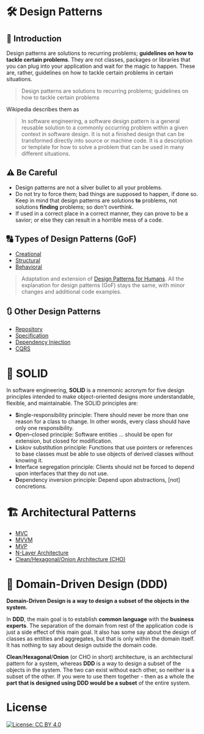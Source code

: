 # 🛠️ Design Patterns

## 🚀 Introduction

Design patterns are solutions to recurring problems; **guidelines on how to tackle certain problems**. They are not classes, packages or libraries that you can plug into your application and wait for the magic to happen. These are, rather, guidelines on how to tackle certain problems in certain situations.

> Design patterns are solutions to recurring problems; guidelines on how to tackle certain problems

Wikipedia describes them as

> In software engineering, a software design pattern is a general reusable solution to a commonly occurring problem within a given context in software design. It is not a finished design that can be transformed directly into source or machine code. It is a description or template for how to solve a problem that can be used in many different situations.

## ⚠️ Be Careful

- Design patterns are not a silver bullet to all your problems.
- Do not try to force them; bad things are supposed to happen, if done so. Keep in mind that design patterns are solutions **to** problems, not solutions **finding** problems; so don't overthink.
- If used in a correct place in a correct manner, they can prove to be a savior; or else they can result in a horrible mess of a code.

## 🔠 Types of Design Patterns (GoF)

* [Creational](02.%20Design%20Patterns%20-%20Creational%20Patterns)
* [Structural](03.%20Design%20Patterns%20-%20Structural%20Patterns)
* [Behavioral](04.%20Design%20Patterns%20-%20Behavioral%20Patterns)

> Adaptation and extension of [Design Patterns for Humans](https://github.com/anupavanm/csharp-design-patterns-for-humans). All the explanation for design patterns (GoF) stays the same, with minor changes and additional code examples.

## 🔃 Other Design Patterns

* [Repository](06.%20Repositories)
* [Specification](07.%20Specification)
* [Dependency Injection](08.%20DI%20Pattern)
* [CQRS](09.%20CQRS)


# 💎 SOLID

In software engineering, **SOLID** is a mnemonic acronym for five design principles intended to make object-oriented designs more understandable, flexible, and maintainable. The SOLID principles are: 

- **S**ingle-responsibility principle: There should never be more than one reason for a class to change. In other words, every class should have only one responsibility.
- **O**pen–closed principle: Software entities ... should be open for extension, but closed for modification.
- **L**iskov substitution principle: Functions that use pointers or references to base classes must be able to use objects of derived classes without knowing it.
- **I**nterface segregation principle: Clients should not be forced to depend upon interfaces that they do not use.
- **D**ependency inversion principle: Depend upon abstractions, [not] concretions.

# 🏗 Architectural Patterns

* [MVC](10.%20Architectural%20Patterns/MVC.md)
* [MVVM](10.%20Architectural%20Patterns/MVVM.md)
* [MVP](10.%20Architectural%20Patterns/MVP.md)
* [N-Layer Architecture](10.%20Architectural%20Patterns/N-Layer.md)
* [Clean/Hexagonal/Onion Architecture (CHO)](10.%20Architectural%20Patterns/CHO%20Architecture.md)


# 🔘 Domain-Driven Design (DDD)

**Domain-Driven Design is a way to design a subset of the objects in the system.**

In **DDD**, the main goal is to establish **common language** with the **business experts**. The separation of the domain from rest of the application code is just a side effect of this main goal. It also has some say about the design of classes as entities and aggregates, but that is only within the domain itself. It has nothing to say about design outside the domain code.

**Clean**/**Hexagonal**/**Onion** (or CHO in short) architecture, is an architectural pattern for a system, whereas **DDD** is a way to design a subset of the objects in the system. The two can exist without each other, so neither is a subset of the other. If you were to use them together - then as a whole the **part that is designed using DDD would be a subset** of the entire system.

# License

[![License: CC BY 4.0](https://img.shields.io/badge/License-CC%20BY%204.0-lightgrey.svg)](https://creativecommons.org/licenses/by/4.0/)

